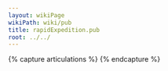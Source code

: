 ```yaml
---
layout: wikiPage
wikiPath: wiki/pub
title: rapidExpedition.pub
root: ../../
---
```


<!--This page is subject to our wiki transclusion guidelines and should only be edited under consideration of such.-->

{% capture articulations %}
{% endcapture %}
